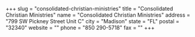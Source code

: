 +++
slug = "consolidated-christian-ministries"
title = "Consolidated Christian Ministries"
name = "Consolidated Christian Ministries"
address = "799 SW Pickney Street Unit C"
city = "Madison"
state = "FL"
postal = "32340"
website = ""
phone = "850  290-5718"
fax = ""
+++
